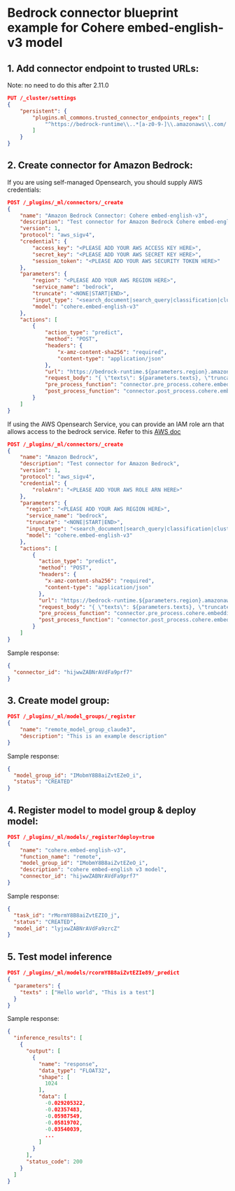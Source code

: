 # Bedrock connector blueprint example for Cohere embed-english-v3 model

## 1. Add connector endpoint to trusted URLs:

Note: no need to do this after 2.11.0

```json
PUT /_cluster/settings
{
    "persistent": {
        "plugins.ml_commons.trusted_connector_endpoints_regex": [
            "^https://bedrock-runtime\\..*[a-z0-9-]\\.amazonaws\\.com/.*$"
        ]
    }
}
```

## 2. Create connector for Amazon Bedrock:

If you are using self-managed Opensearch, you should supply AWS credentials:

```json
POST /_plugins/_ml/connectors/_create
{
    "name": "Amazon Bedrock Connector: Cohere embed-english-v3",
    "description": "Test connector for Amazon Bedrock Cohere embed-english-v3",
    "version": 1,
    "protocol": "aws_sigv4",
    "credential": {
        "access_key": "<PLEASE ADD YOUR AWS ACCESS KEY HERE>",
        "secret_key": "<PLEASE ADD YOUR AWS SECRET KEY HERE>",
        "session_token": "<PLEASE ADD YOUR AWS SECURITY TOKEN HERE>"
    },
    "parameters": {
        "region": "<PLEASE ADD YOUR AWS REGION HERE>",
        "service_name": "bedrock",
        "truncate": "<NONE|START|END>",
        "input_type": "<search_document|search_query|classification|clustering>",
        "model": "cohere.embed-english-v3"
    },
    "actions": [
        {
            "action_type": "predict",
            "method": "POST",
            "headers": {
                "x-amz-content-sha256": "required",
                "content-type": "application/json"
            },
            "url": "https://bedrock-runtime.${parameters.region}.amazonaws.com/model/${parameters.model}/invoke",
            "request_body": "{ \"texts\": ${parameters.texts}, \"truncate\": \"${parameters.truncate}\", \"input_type\": \"${parameters.input_type}\" }",
            "pre_process_function": "connector.pre_process.cohere.embedding",
            "post_process_function": "connector.post_process.cohere.embedding"
        }
    ]
}
```

If using the AWS Opensearch Service, you can provide an IAM role arn that allows access to the bedrock service.
Refer to this [AWS doc](https://docs.aws.amazon.com/opensearch-service/latest/developerguide/ml-amazon-connector.html)

```json
POST /_plugins/_ml/connectors/_create
{
    "name": "Amazon Bedrock",
    "description": "Test connector for Amazon Bedrock",
    "version": 1,
    "protocol": "aws_sigv4",
    "credential": {
        "roleArn": "<PLEASE ADD YOUR AWS ROLE ARN HERE>"
    },
    "parameters": {
      "region": "<PLEASE ADD YOUR AWS REGION HERE>",
      "service_name": "bedrock",
      "truncate": "<NONE|START|END>",
      "input_type": "<search_document|search_query|classification|clustering>",
      "model": "cohere.embed-english-v3"
    },
    "actions": [
        {
          "action_type": "predict",
          "method": "POST",
          "headers": {
            "x-amz-content-sha256": "required",
            "content-type": "application/json"
          },
          "url": "https://bedrock-runtime.${parameters.region}.amazonaws.com/model/${parameters.model}/invoke",
          "request_body": "{ \"texts\": ${parameters.texts}, \"truncate\": \"${parameters.truncate}\", \"input_type\": \"${parameters.input_type}\" }",
          "pre_process_function": "connector.pre_process.cohere.embedding",
          "post_process_function": "connector.post_process.cohere.embedding"
        }
    ]
}
```

Sample response:
```json
{
  "connector_id": "hijwwZABNrAVdFa9prf7"
}
```

## 3. Create model group:

```json
POST /_plugins/_ml/model_groups/_register
{
    "name": "remote_model_group_claude3",
    "description": "This is an example description"
}
```

Sample response:
```json
{
  "model_group_id": "IMobmY8B8aiZvtEZeO_i",
  "status": "CREATED"
}
```

## 4. Register model to model group & deploy model:

```json
POST /_plugins/_ml/models/_register?deploy=true
{
    "name": "cohere.embed-english-v3",
    "function_name": "remote",
    "model_group_id": "IMobmY8B8aiZvtEZeO_i",
    "description": "cohere embed-english v3 model",
    "connector_id": "hijwwZABNrAVdFa9prf7"
}
```

Sample response:
```json
{
  "task_id": "rMormY8B8aiZvtEZIO_j",
  "status": "CREATED",
  "model_id": "lyjxwZABNrAVdFa9zrcZ"
}
```

## 5. Test model inference

```json
POST /_plugins/_ml/models/rcormY8B8aiZvtEZIe89/_predict
{
  "parameters": {
    "texts" : ["Hello world", "This is a test"]
  }
}
```

Sample response:
```json
{
  "inference_results": [
    {
      "output": [
        {
          "name": "response",
          "data_type": "FLOAT32",
          "shape": [
            1024
          ],
          "data": [
            -0.029205322,
            -0.02357483,
            -0.05987549,
            -0.05819702,
            -0.03540039,
            ...
          ]
        }
      ],
      "status_code": 200
    }
  ]
}
```
